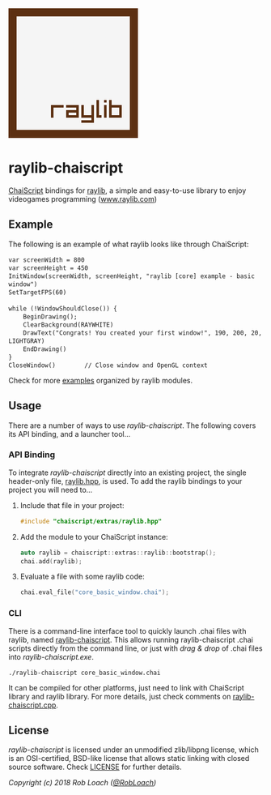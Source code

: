 <img src="logo/raylib_256x256.png" width=256>

# raylib-chaiscript

[ChaiScript](https://chaiscript.com) bindings for [raylib](https://www.raylib.com/), a simple and easy-to-use library to enjoy videogames programming (www.raylib.com)

## Example

The following is an example of what raylib looks like through ChaiScript:

``` chaiscript
var screenWidth = 800
var screenHeight = 450
InitWindow(screenWidth, screenHeight, "raylib [core] example - basic window")
SetTargetFPS(60)

while (!WindowShouldClose()) {
    BeginDrawing();
    ClearBackground(RAYWHITE)
    DrawText("Congrats! You created your first window!", 190, 200, 20, LIGHTGRAY)
    EndDrawing()
}
CloseWindow()        // Close window and OpenGL context
```

Check for more [examples](examples) organized by raylib modules.

## Usage

There are a number of ways to use *raylib-chaiscript*. The following covers its API binding, and a launcher tool...

### API Binding

To integrate *raylib-chaiscript* directly into an existing project, the single header-only file, [raylib.hpp](include/chaiscript/extras/raylib.hpp), is used. To add the raylib bindings to your project you will need to...

1. Include that file in your project:
    ``` c++
    #include "chaiscript/extras/raylib.hpp"
    ```

2. Add the module to your ChaiScript instance:
    ``` c++
    auto raylib = chaiscript::extras::raylib::bootstrap();
    chai.add(raylib);
    ```

3. Evaluate a file with some raylib code:
    ``` c++
    chai.eval_file("core_basic_window.chai");
    ```

### CLI

There is a command-line interface tool to quickly launch .chai files with raylib, named [raylib-chaiscript](tools/raylib-chaiscript/raylib-chaiscript.cpp). This allows running raylib-chaiscript
.chai scripts directly from the command line, or just with *drag & drop* of .chai files into *raylib-chaiscript.exe*.

```
./raylib-chaiscript core_basic_window.chai
```

It can be compiled for other platforms, just need to link with ChaiScript library and raylib library. For more details, just check comments on [raylib-chaiscript.cpp](tools/raylib-chaiscript/raylib-chaiscript.cpp).

## License

*raylib-chaiscript* is licensed under an unmodified zlib/libpng license, which is an OSI-certified,
BSD-like license that allows static linking with closed source software. Check [LICENSE](LICENSE) for further details.

*Copyright (c) 2018 Rob Loach ([@RobLoach](https://twitter.com/RobLoach))*
